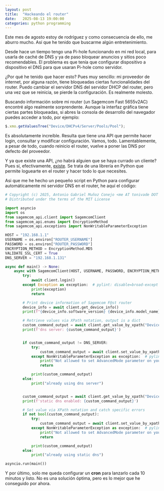 ```yaml
---
layout: post
title:  "Hackeando el router"
date:   2025-08-13 19:00:00
categories: python programming
---
```


Este mes de agosto estoy de rodríguez y como consecuencia de ello, me aburro mucho. Así que 
he tenido que buscarme algún entretenimiento.

Desde hace un tiempo tengo una Pi-hole funcionando en mi red local, para usarla de caché de DNS y
ya de paso bloquear anuncios y sitios poco recomendables. El problema es que tenía que configurar
dispositivo a dispositivo el DNS para que usaran Pi-hole como servidor. 

¿Por qué he tenido que hacer esto? Pues muy sencillo: mi proveedor de internet, por alguna razón,
tiene bloqueadas ciertas funcionalidades del router. Puedo cambiar el servidor DNS del servidor 
DHCP del router, pero una vez que se reinicia, se pierde la configuración. Es realmente molesto.

Buscando información sobre mi router (un Sagemcom Fast 5655v2AC) encontré algo realmente sorprendente.
Aunque la interfaz gráfica tiene ciertas partes bloqueadas, si abres la consola de desarrollo del
navegador puedes acceder a todo, por ejemplo:

```javascript
$.xmo.getValuesTree("Device/DHCPv4/Server/Pools/Pool"); 
```

Es absolutamente increíble. Resulta que tiene una API que permite hacer login, consultar y modificar 
configuración. Vamos, todo. Lamentablemente, a pesar de todo, cuando reinicio el router, vuelve a 
poner las DNS por defecto del proveedor.

Y ya que existe una API, ¿no habrá alguien que se haya currado un cliente? Pues sí, efectivamente,
[existe](https://github.com/iMicknl/python-sagemcom-api). Se trata de una librería en Python que permite
loguearte en el router y hacer todo lo que necesites.

Asi que me he hecho un pequeño script en Python para configurar automáticamente mi servidor DNS en el
router, he aquí el código:

```python
# Copyright (c) 2025, Antonio Gabriel Muñoz Conejo <me AT tonivade DOT es>
# Distributed under the terms of the MIT License

import asyncio
import os
from sagemcom_api.client import SagemcomClient
from sagemcom_api.enums import EncryptionMethod
from sagemcom_api.exceptions import NonWritableParameterException

HOST = "192.168.1.1"
USERNAME = os.environ["ROUTER_USERNAME"]
PASSWORD = os.environ["ROUTER_PASSWORD"]
ENCRYPTION_METHOD = EncryptionMethod.MD5
VALIDATE_SSL_CERT = True
DNS_SERVER = "192.168.1.131"

async def main() -> None:
    async with SagemcomClient(HOST, USERNAME, PASSWORD, ENCRYPTION_METHOD, verify_ssl=VALIDATE_SSL_CERT) as client:
        try:
            await client.login()
        except Exception as exception:  # pylint: disable=broad-except
            print(exception)
            return

        # Print device information of Sagemcom F@st router
        device_info = await client.get_device_info()
        print(f"{device_info.software_version} {device_info.model_name}")

        # Retrieve values via XPath notation, output is a dict
        custom_command_output = await client.get_value_by_xpath("Device/DHCPv4/Server/Pools/Pool[@uid='1']/StaticDNSServers")
        print(f'dns server: {custom_command_output}')


        if custom_command_output != DNS_SERVER:
            try:
                custom_command_output = await client.set_value_by_xpath("Device/DHCPv4/Server/Pools/Pool[@uid='1']/StaticDNSServers", DNS_SERVER)
            except NonWritableParameterException as exception:  # pylint: disable=broad-except
                print("Not allowed to set AdvancedMode parameter on your device.")
                return

            print(custom_command_output)
        else:
            print("already using dns server")


        custom_command_output = await client.get_value_by_xpath("Device/DHCPv4/Server/Pools/Pool[@uid='1']/StaticDns")
        print(f'static dns enabled: {custom_command_output}')

        # Set value via XPath notation and catch specific errors
        if not bool(custom_command_output):
            try:
                custom_command_output = await client.set_value_by_xpath("Device/DHCPv4/Server/Pools/Pool[@uid='1']/StaticDns", "true")
            except NonWritableParameterException as exception:  # pylint: disable=broad-except
                print("Not allowed to set AdvancedMode parameter on your device.")
                return

            print(custom_command_output)
        else:
            print("already using static dns")

asyncio.run(main())
```

Y por último, solo me queda configurar un **cron** para lanzarlo cada 10 minutos y listo. No es una solución
óptima, pero es lo mejor que he conseguido por ahora.